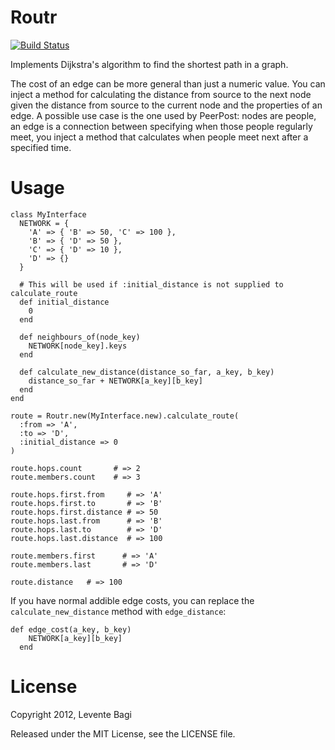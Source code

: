 # Routr

[![Build Status](https://secure.travis-ci.org/bagilevi/routr.png)](http://travis-ci.org/bagilevi/routr)

Implements Dijkstra's algorithm to find the shortest path in a graph.

The cost of an edge can be more general than just a numeric value.
You can inject a method for calculating the distance from source to the
next node given the distance from source to the current node and the
properties of an edge. A possible use case is the one used by PeerPost:
nodes are people, an edge is a connection between specifying when those
people regularly meet, you inject a method that calculates when people
meet next after a specified time.

# Usage

```
class MyInterface
  NETWORK = {
    'A' => { 'B' => 50, 'C' => 100 },
    'B' => { 'D' => 50 },
    'C' => { 'D' => 10 },
    'D' => {}
  }

  # This will be used if :initial_distance is not supplied to calculate_route
  def initial_distance
    0
  end

  def neighbours_of(node_key)
    NETWORK[node_key].keys
  end

  def calculate_new_distance(distance_so_far, a_key, b_key)
    distance_so_far + NETWORK[a_key][b_key]
  end
end

route = Routr.new(MyInterface.new).calculate_route(
  :from => 'A',
  :to => 'D',
  :initial_distance => 0
)

route.hops.count       # => 2
route.members.count    # => 3

route.hops.first.from     # => 'A' 
route.hops.first.to       # => 'B' 
route.hops.first.distance # => 50
route.hops.last.from      # => 'B' 
route.hops.last.to        # => 'D' 
route.hops.last.distance  # => 100

route.members.first      # => 'A'
route.members.last       # => 'D'

route.distance   # => 100
```

If you have normal addible edge costs, you can replace the
`calculate_new_distance` method with `edge_distance`:

```
def edge_cost(a_key, b_key)
    NETWORK[a_key][b_key]
  end
```

# License

Copyright 2012, Levente Bagi

Released under the MIT License, see the LICENSE file.

